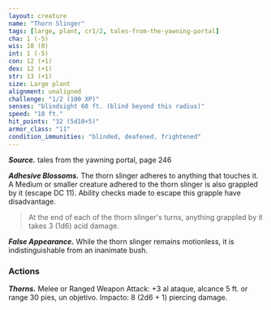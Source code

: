 ```yaml
---
layout: creature
name: "Thorn Slinger"
tags: [large, plant, cr1/2, tales-from-the-yawning-portal]
cha: 1 (-5)
wis: 10 (0)
int: 1 (-5)
con: 12 (+1)
dex: 12 (+1)
str: 13 (+1)
size: Large plant
alignment: unaligned
challenge: "1/2 (100 XP)"
senses: "blindsight 60 ft. (blind beyond this radius)"
speed: "10 ft."
hit_points: "32 (5d10+5)"
armor_class: "11"
condition_immunities: "blinded, deafened, frightened"
---
```


***Source.*** tales from the yawning portal,  page 246

***Adhesive Blossoms.*** The thorn slinger adheres to anything that touches it. A Medium or smaller creature adhered to the thorn slinger is also grappled by it (escape DC 11). Ability checks made to escape this grapple have disadvantage.

>At the end of each of the thorn slinger's turns, anything grappled by it takes 3 (1d6) acid damage.

***False Appearance.*** While the thorn slinger remains motionless, it is indistinguishable from an inanimate bush.

### Actions

***Thorns.*** Melee or Ranged Weapon Attack: +3 al ataque, alcance 5 ft. or range 30 pies, un objetivo. Impacto: 8 (2d6 + 1) piercing damage.